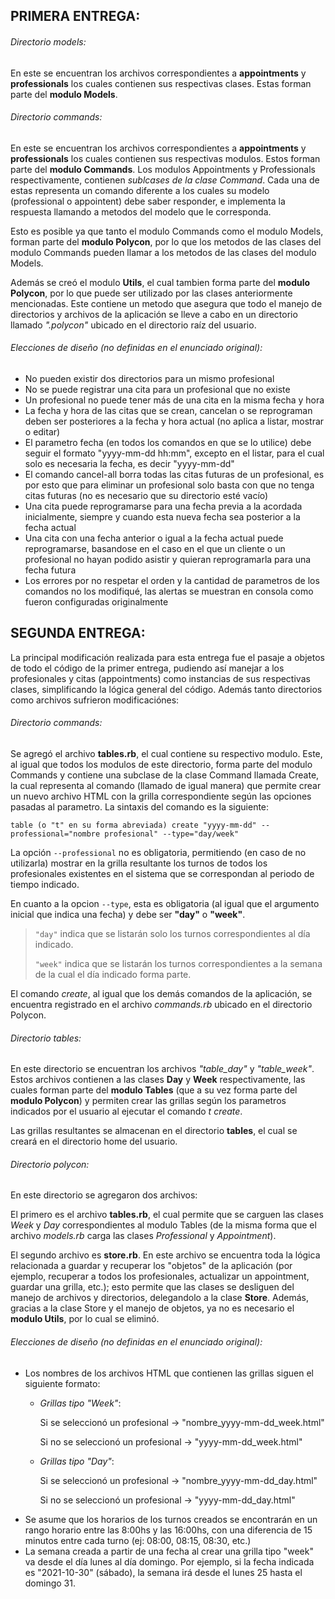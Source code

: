 ## PRIMERA ENTREGA:
###### Directorio models:
En este se encuentran los archivos correspondientes a **appointments** y **professionals** los cuales contienen sus respectivas clases. Estas forman parte del **modulo Models**.

###### Directorio commands:
En este se encuentran los archivos correspondientes a **appointments** y **professionals** los cuales contienen sus respectivas modulos. Estos forman parte del **modulo Commands**.
Los modulos Appointments y Professionals respectivamente, contienen *sublcases de la clase Command*. Cada una de estas representa un comando diferente a los cuales su modelo (professional o appointent) debe saber responder, e implementa la respuesta llamando a metodos del modelo que le corresponda. 

Esto es posible ya que tanto el modulo Commands como el modulo Models, forman parte del **modulo Polycon**, por lo que los metodos de las clases del modulo Commands pueden llamar a los metodos de las clases del modulo Models.


Además se creó el modulo **Utils**, el cual tambien forma parte del **modulo Polycon**, por lo que puede ser utilizado por las clases anteriormente mencionadas. Este contiene un metodo que asegura que todo el manejo de directorios y archivos de la aplicación se lleve a cabo en un directorio llamado *".polycon"* ubicado en el directorio raíz del usuario.


###### Elecciones de diseño (no definidas en el enunciado original):
- No pueden existir dos directorios para un mismo profesional
- No se puede registrar una cita para un profesional que no existe
- Un profesional no puede tener más de una cita en la misma fecha y hora
- La fecha y hora de las citas que se crean, cancelan o se reprograman deben ser posteriores a la fecha y hora actual (no aplica a listar, mostrar o editar)
- El parametro fecha (en todos los comandos en que se lo utilice) debe seguir el formato "yyyy-mm-dd hh:mm", excepto en el listar, para el cual solo es necesaria la fecha, es decir "yyyy-mm-dd"
- El comando cancel-all borra todas las citas futuras de un profesional, es por esto que para eliminar un profesional solo basta con que no tenga citas futuras (no es necesario que su directorio esté vacío)
- Una cita puede reprogramarse para una fecha previa a la acordada inicialmente, siempre y cuando esta nueva fecha sea posterior a la fecha actual
- Una cita con una fecha anterior o igual a la fecha actual puede reprogramarse, basandose en el caso en el que un cliente o un profesional no hayan podido asistir y quieran reprogramarla para una fecha futura
- Los errores por no respetar el orden y la cantidad de parametros de los comandos no los modifiqué, las alertas se muestran en consola como fueron configuradas originalmente


## SEGUNDA ENTREGA:
La principal modificación realizada para esta entrega fue el pasaje a objetos de todo el código de la primer entrega, pudiendo así manejar a los profesionales y citas (appointments) como instancias de sus respectivas clases, simplificando la lógica general del código.
Además tanto directorios como archivos sufrieron modificaciónes:

###### Directorio commands:
Se agregó el archivo **tables.rb**, el cual contiene su respectivo modulo. Este, al igual que todos los modulos de este directorio, forma parte del modulo Commands y contiene una subclase de la clase Command llamada Create, la cual representa al comando (llamado de igual manera) que permite crear un nuevo archivo HTML con la grilla correspondiente según las opciones pasadas al parametro.
La sintaxis del comando es la siguiente:
```
table (o "t" en su forma abreviada) create "yyyy-mm-dd" --professional="nombre profesional" --type="day/week"
```
La opción `--professional` no es obligatoria, permitiendo (en caso de no utilizarla) mostrar en la grilla resultante los turnos de todos los profesionales existentes en el sistema que se correspondan al periodo de tiempo indicado.

En cuanto a la opcion `--type`, esta es obligatoria (al igual que el argumento inicial que indica una fecha) y debe ser **"day"** o **"week"**.
> `"day"` indica que se listarán solo los turnos correspondientes al día indicado.
> 
> `"week"` indica que se listarán los turnos correspondientes a la semana de la cual el día indicado forma parte.

El comando *create*, al igual que los demás comandos de la aplicación, se encuentra registrado en el archivo *commands.rb* ubicado en el directorio Polycon.

###### Directorio tables:
En este directorio se encuentran los archivos *"table_day"* y *"table_week"*. Estos archivos contienen a las clases **Day** y **Week** respectivamente, las cuales forman parte del **modulo Tables** (que a su vez forma parte del **modulo Polycon**) y permiten crear las grillas según los parametros indicados por el usuario al ejecutar el comando *t create*.

Las grillas resultantes se almacenan en el directorio **tables**, el cual se creará en el directorio home del usuario.

###### Directorio polycon:
En este directorio se agregaron dos archivos:

El primero es el archivo **tables.rb**, el cual permite que se carguen las clases *Week* y *Day* correspondientes al modulo Tables (de la misma forma que el archivo *models.rb* carga las clases *Professional* y *Appointment*).

El segundo archivo es **store.rb**. En este archivo se encuentra toda la lógica relacionada a guardar y recuperar los "objetos" de la aplicación (por ejemplo, recuperar a todos los profesionales, actualizar un appointment, guardar una grilla, etc.); esto permite que las clases se desliguen del manejo de archivos y directorios, delegandolo a la clase **Store**.
Además, gracias a la clase Store y el manejo de objetos, ya no es necesario el **modulo Utils**, por lo cual se eliminó.

###### Elecciones de diseño (no definidas en el enunciado original):
- Los nombres de los archivos HTML que contienen las grillas siguen el siguiente formato: 
  - *Grillas tipo "Week"*:
  
    Si se seleccionó un profesional → "nombre_yyyy-mm-dd_week.html"
    
    Si no se seleccionó un profesional → "yyyy-mm-dd_week.html"
  - *Grillas tipo "Day"*:
  
    Si se seleccionó un profesional → "nombre_yyyy-mm-dd_day.html"
    
    Si no se seleccionó un profesional → "yyyy-mm-dd_day.html" 
- Se asume que los horarios de los turnos creados se encontrarán en un rango horario entre las 8:00hs y las 16:00hs, con una diferencia de 15 minutos entre cada turno (ej: 08:00, 08:15, 08:30, etc.) 
- La semana creada a partir de una fecha al crear una grilla tipo "week" va desde el día lunes al día domingo. Por ejemplo, si la  fecha indicada es "2021-10-30" (sábado), la semana irá desde el lunes 25 hasta el domingo 31.
